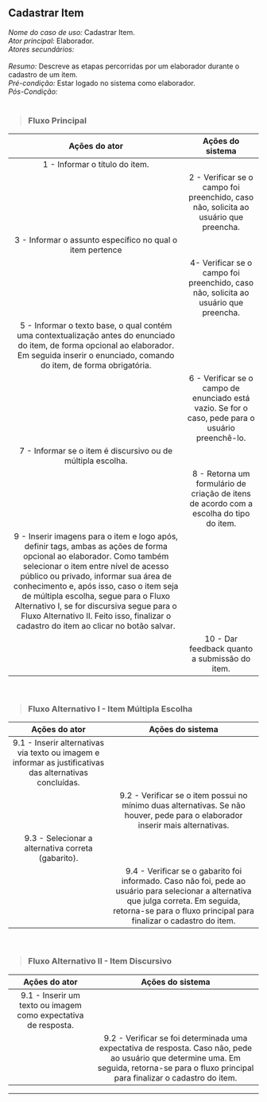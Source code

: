 ## Cadastrar Item 
*Nome do caso de uso:* Cadastrar Item. <br>
*Ator principal:* Elaborador. <br>
*Atores secundários:*	<br>	 
*Resumo:* Descreve as etapas percorridas por um elaborador durante o cadastro de um item. <br>
*Pré-condição:* Estar logado no sistema como elaborador. <br>
*Pós-Condição:* <br> <br>

> ### Fluxo Principal
| Ações do ator                            | Ações do sistema      |
| :-----------------:                      | :-----------------:   |  
| 1 - Informar o título do item. |             |  
|                                          | 2 - Verificar se o campo foi preenchido, caso não, solicita ao usuário que preencha.         |  
| 3 - Informar o assunto específico no qual o item pertence   |  
|                                          | 4- Verificar se o campo foi preenchido, caso não, solicita ao usuário que preencha.          |
| 5 - Informar o texto base, o qual contém uma contextualização antes do enunciado do item, de forma opcional ao elaborador. Em seguida inserir o enunciado, comando do item, de forma obrigatória.           |      
|                                          | 6 - Verificar se o campo de enunciado está vazio. Se for o caso, pede para o usuário preenchê-lo. |
| 7 - Informar se o item é discursivo ou de múltipla escolha.                              |                                                                           |  
|                                          | 8 - Retorna um formulário de criação de itens de acordo com a escolha do tipo do item. |
| 9 - Inserir imagens para o item e logo após, definir tags, ambas as ações de forma opcional ao elaborador. Como também selecionar o item entre nível de acesso público ou privado, informar sua área de conhecimento e, após isso, caso o item seja de múltipla escolha, segue para o Fluxo Alternativo I, se for discursiva segue para o Fluxo Alternativo II. Feito isso, finalizar o cadastro do item ao clicar no botão salvar. |                                      
|                                          | 10 - Dar feedback quanto a submissão do item.                                                  |  

<br>

> ### Fluxo Alternativo I - Item Múltipla Escolha
| Ações do ator                            | Ações do sistema      |
| :-----------------:                      | :-----------------:   | 
| 9.1 - Inserir alternativas via texto ou imagem e informar as justificativas das alternativas concluídas. |               |   
|                                          | 9.2 - Verificar se o item possui no mínimo duas alternativas. Se não houver, pede para o elaborador inserir mais alternativas. | 
| 9.3 - Selecionar a alternativa correta (gabarito).|             |  
|                                          | 9.4 -  Verificar se o gabarito foi informado. Caso não foi, pede ao usuário para selecionar a alternativa que julga correta. Em seguida, retorna-se para o fluxo principal para finalizar o cadastro do item. |

<br>

> ### Fluxo Alternativo II - Item Discursivo
| Ações do ator                          | Ações do sistema      |
| :-----------------:                    | :-----------------:   | 
| 9.1 - Inserir um texto ou imagem como expectativa de resposta.   |      |  
|                                        | 9.2 - Verificar se foi determinada uma expectativa de resposta. Caso não, pede ao usuário que determine uma. Em seguida, retorna-se para o fluxo principal para finalizar o cadastro do item. |

<hr>

